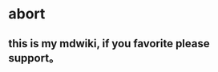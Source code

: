 
abort
============


## this is my mdwiki, if you favorite please support。


	 
	    
		
                      
					  
					  
					  
					  
					  
					  
					  
		 
		  
		   

 
 
